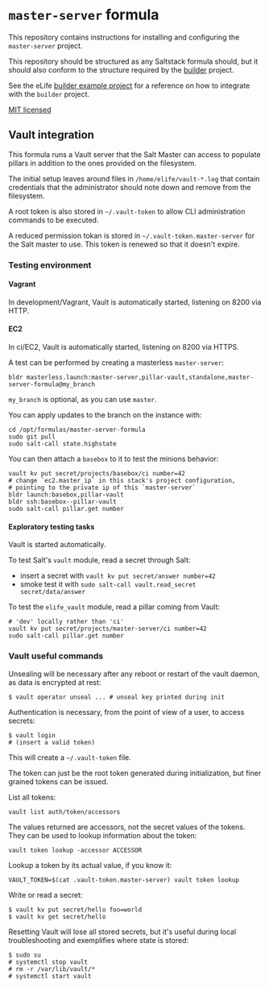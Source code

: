 # `master-server` formula

This repository contains instructions for installing and configuring the `master-server` project.

This repository should be structured as any Saltstack formula should, but it 
should also conform to the structure required by the [builder](https://github.com/elifesciences/builder) 
project.

See the eLife [builder example project](https://github.com/elifesciences/builder-example-project)
for a reference on how to integrate with the `builder` project.

[MIT licensed](LICENCE.txt)

## Vault integration

This formula runs a Vault server that the Salt Master can access to populate pillars in addition to the ones provided on the filesystem.

The initial setup leaves around files in `/home/elife/vault-*.log` that contain credentials that the administrator should note down and remove from the filesystem.

A root token is also stored in `~/.vault-token` to allow CLI administration commands to be executed.

A reduced permission tokan is stored in `~/.vault-token.master-server` for the Salt master to use. This token is renewed so that it doesn't expire.

### Testing environment

#### Vagrant

In development/Vagrant, Vault is automatically started, listening on 8200 via HTTP.

#### EC2

In ci/EC2, Vault is automatically started, listening on 8200 via HTTPS.

A test can be performed by creating a masterless `master-server`:

```
bldr masterless.launch:master-server,pillar-vault,standalone,master-server-formula@my_branch
```

`my_branch` is optional, as you can use `master`.

You can apply updates to the branch on the instance with:
```
cd /opt/formulas/master-server-formula
sudo git pull
sudo salt-call state.highstate
```

You can then attach a `basebox` to it to test the minions behavior:

```
vault kv put secret/projects/basebox/ci number=42
# change `ec2.master_ip` in this stack's project configuration,
# pointing to the private ip of this `master-server`
bldr launch:basebox,pillar-vault
bldr ssh:basebox--pillar-vault 
sudo salt-call pillar.get number
```

#### Exploratory testing tasks

Vault is started automatically.

To test Salt's `vault` module, read a secret through Salt:

- insert a secret with `vault kv put secret/answer number=42`
- smoke test it with `sudo salt-call vault.read_secret secret/data/answer`

To test the `elife_vault` module, read a pillar coming from Vault:

```
# 'dev' locally rather than 'ci'
vault kv put secret/projects/master-server/ci number=42
sudo salt-call pillar.get number
```

### Vault useful commands

Unsealing will be necessary after any reboot or restart of the vault daemon, as data is encrypted at rest:

```
$ vault operator unseal ... # unseal key printed during init
```

Authentication is necessary, from the point of view of a user, to access secrets:

```
$ vault login
# (insert a valid token)
```

This will create a `~/.vault-token` file.

The token can just be the root token generated during initialization, but finer grained tokens can be issued.

List all tokens:
```
vault list auth/token/accessors
```

The values returned are accessors, not the secret values of the tokens. They can be used to lookup information about the token:

```
vault token lookup -accessor ACCESSOR
```

Lookup a token by its actual value, if you know it:

```
VAULT_TOKEN=$(cat .vault-token.master-server) vault token lookup
```

Write or read a secret:

```
$ vault kv put secret/hello foo=world
$ vault kv get secret/hello
```

Resetting Vault will lose all stored secrets, but it's useful during local troubleshooting and exemplifies where state is stored:

```
$ sudo su
# systemctl stop vault
# rm -r /var/lib/vault/*
# systemctl start vault
```
